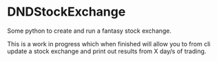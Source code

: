 # DNDStockExchange
Some python to create and run a fantasy stock exchange.

This is a work in progress which when finished will allow you to from cli update a stock exchange and print out results from X day/s of trading.
